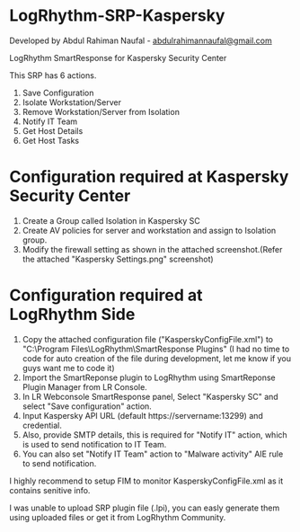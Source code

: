 # LogRhythm-SRP-Kaspersky

Developed by Abdul Rahiman Naufal - abdulrahimannaufal@gmail.com

LogRhythm SmartResponse for Kaspersky Security Center

This SRP has 6 actions.

1. Save Configuration
2. Isolate Workstation/Server
3. Remove Workstation/Server from Isolation
4. Notify IT Team
5. Get Host Details
6. Get Host Tasks

# Configuration required at Kaspersky Security Center

1. Create a Group called Isolation in Kaspersky SC
2. Create AV policies for server and workstation and assign to Isolation group.
3. Modify the firewall setting as shown in the attached screenshot.(Refer the attached "Kaspersky Settings.png" screenshot)

# Configuration required at LogRhythm Side

1. Copy the attached configuration file ("KasperskyConfigFile.xml") to "C:\Program Files\LogRhythm\SmartResponse Plugins\" (I had no time to code for auto creation of the file during development, let me know if you guys want me to code it)
2. Import the SmartReponse plugin to LogRhythm using SmartReponse Plugin Manager from LR Console.
3. In LR Webconsole SmartResponse panel, Select "Kaspersky SC" and select "Save configuration" action.
4. Input Kaspersky API URL (default https://servername:13299) and credential.
5. Also, provide SMTP details, this is required for "Notify IT" action, which is used to send notification to IT Team.
6. You can also set "Notify IT Team" action to "Malware activity" AIE rule to send notification.

I highly recommend to setup FIM to monitor KasperskyConfigFile.xml as it contains senitive info.

I was unable to upload SRP plugin file (.lpi), you can easly generate them using uploaded files or get it from LogRhythm Community.

